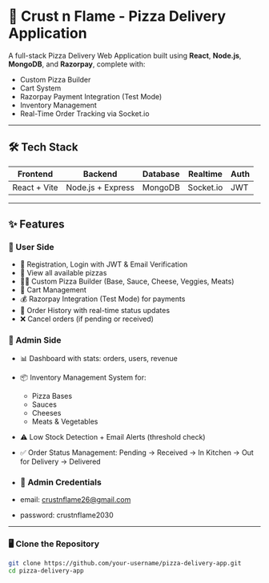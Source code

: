 # 🍕 Crust n Flame - Pizza Delivery Application

A full-stack Pizza Delivery Web Application built using **React**, **Node.js**, **MongoDB**, and **Razorpay**, complete with:
- Custom Pizza Builder
- Cart System
- Razorpay Payment Integration (Test Mode)
- Inventory Management
- Real-Time Order Tracking via Socket.io

---

## 🛠️ Tech Stack

| Frontend         | Backend          | Database | Realtime | Auth |
|------------------|------------------|----------|----------|------|
| React + Vite     | Node.js + Express| MongoDB  | Socket.io| JWT  |

---

## ✨ Features

### 👥 User Side
- 🔐 Registration, Login with JWT & Email Verification
- 🧾 View all available pizzas
- 🧑‍🍳 Custom Pizza Builder (Base, Sauce, Cheese, Veggies, Meats)
- 🛒 Cart Management
- 💰 Razorpay Integration (Test Mode) for payments
- 🧾 Order History with real-time status updates
- ❌ Cancel orders (if pending or received)

### 🔐 Admin Side
- 📊 Dashboard with stats: orders, users, revenue
- 📦 Inventory Management System for:
    - Pizza Bases
    - Sauces
    - Cheeses
    - Meats & Vegetables
- ⚠️ Low Stock Detection + Email Alerts (threshold check)
- ✅ Order Status Management: Pending → Received → In Kitchen → Out for Delivery → Delivered

- ### 🔐 Admin Credentials
- email: crustnflame26@gmail.com
- password: crustnflame2030

---

### 🖥️ Clone the Repository

```bash
git clone https://github.com/your-username/pizza-delivery-app.git
cd pizza-delivery-app
